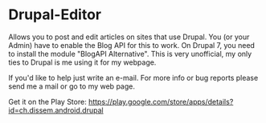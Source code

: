 Drupal-Editor
=============

Allows you to post and edit articles on sites that use Drupal. You (or your Admin) have to enable the Blog API for this to work. On Drupal 7, you need to install the module "BlogAPI Alternative".
This is very unofficial, my only ties to Drupal is me using it for my webpage.

If you'd like to help just write an e-mail.
For more info or bug reports please send me a mail or go to my web page.

Get it on the Play Store: https://play.google.com/store/apps/details?id=ch.dissem.android.drupal
